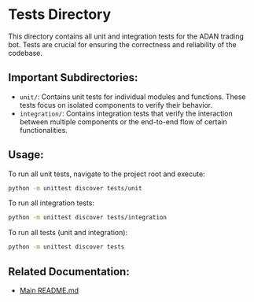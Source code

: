 # Tests Directory

This directory contains all unit and integration tests for the ADAN trading bot. Tests are crucial for ensuring the correctness and reliability of the codebase.

## Important Subdirectories:

- `unit/`: Contains unit tests for individual modules and functions. These tests focus on isolated components to verify their behavior.
- `integration/`: Contains integration tests that verify the interaction between multiple components or the end-to-end flow of certain functionalities.

## Usage:

To run all unit tests, navigate to the project root and execute:

```bash
python -m unittest discover tests/unit
```

To run all integration tests:

```bash
python -m unittest discover tests/integration
```

To run all tests (unit and integration):

```bash
python -m unittest discover tests
```

## Related Documentation:

- [Main README.md](../../README.md)
